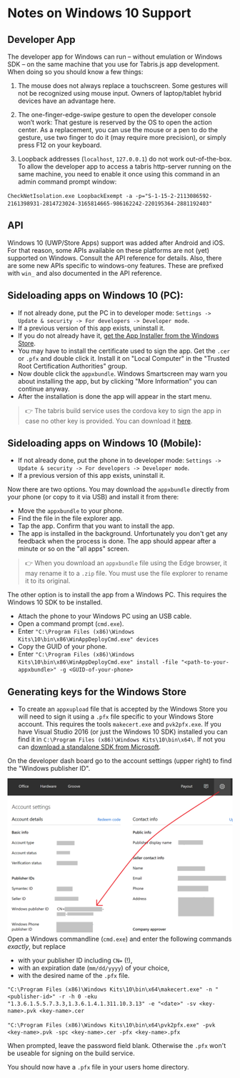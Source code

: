 ---
---
# Notes on Windows 10 Support

## Developer App

The developer app for Windows can run – without emulation or Windows SDK – on the same machine that you use for Tabris.js app development. When doing so you should know a few things:

1. The mouse does not always replace a touchscreen. Some gestures will not be recognized using mouse input. Owners of laptop/tablet hybrid devices have an advantage here.

2. The one-finger-edge-swipe gesture to open the developer console won’t work: That gesture is reserved by the OS to open the action center. As a replacement, you can use the mouse or a pen to do the gesture, use two finger to do it (may require more precision), or simply press F12 on your keyboard.

3. Loopback addresses (`localhost`, `127.0.0.1`) do not work out-of-the-box. To allow the developer app to access a tabris http-server running on the same machine, you need to enable it once using this command in an admin command prompt window:

`CheckNetIsolation.exe LoopbackExempt -a -p="S-1-15-2-2113086592-2161398931-2814723024-3165814665-986162242-220195364-2881192403"`


## API

Windows 10 (UWP/Store Apps) support was added after Android and iOS. For that reason, some APIs available on these platforms are not (yet) supported on Windows. Consult the API reference for details. Also, there are some new APIs specific to windows-ony features. These are prefixed with `win_` and also  documented in the API reference.

## Sideloading apps on Windows 10 (PC):

 - If not already done, put the PC in to developer mode: `Settings -> Update & security -> For developers -> Developer mode`.
 - If a previous version of this app exists, uninstall it.
 - If you do not already have it, [get the App Installer from the Windows Store](https://www.microsoft.com/store/apps/9nblggh4nns1).
 - You may have to install the certificate used to sign the app. Get the `.cer` or `.pfx` and double click it. Install it on "Local Computer" in the "Trusted Root Certification Authorities" group.
 - Now double click the `appxbundle`. Windows Smartscreen may warn you about installing the app, but by clicking "More Information" you can continue anyway.
 - After the installation is done the app will appear in the start menu.

> :point_right: The tabris build service uses the cordova key to sign the app in case no other key is provided. You can download it [here](https://github.com/apache/cordova-windows/raw/4.2.x/template/CordovaApp_TemporaryKey.pfx).


## Sideloading apps on Windows 10 (Mobile):

 - If not already done, put the phone in to developer mode: `Settings -> Update & security -> For developers -> Developer mode`.
 - If a previous version of this app exists, uninstall it.

Now there are two options. You may download the `appxbundle` directly from your phone (or copy to it via USB) and install it from there:
 - Move the `appxbundle` to your phone.
 - Find the file in the file explorer app.
 - Tap the app. Confirm that you want to install the app.
 - The app is installed in the background. Unfortunately you don't get any feedback when the process is done. The app should appear after a minute or so on the "all apps" screen.

 > :point_right: When you download an `appxbundle` file using the Edge browser, it may rename it to a `.zip` file. You must use the file explorer to rename it to its original.

The other option is to install the app from a Windows PC. This requires the Windows 10 SDK to be installed.
 - Attach the phone to your Windows PC using an USB cable.
 - Open a command prompt (`cmd.exe`).
 - Enter `"C:\Program Files (x86)\Windows Kits\10\bin\x86\WinAppDeployCmd.exe" devices`
 - Copy the GUID of your phone.
 - Enter `"C:\Program Files (x86)\Windows Kits\10\bin\x86\WinAppDeployCmd.exe" install -file "<path-to-your-appxbundle>" -g <GUID-of-your-phone>`

## Generating keys for the Windows Store
 - To create an `appxupload` file that is accepted by the Windows Store you will need to sign it using a `.pfx` file specific to your Windows Store account. This requires the tools `makecert.exe` and `pvk2pfx.exe`. If you have Visual Studio 2016 (or just the Windows 10 SDK) installed you can find it in `C:\Program Files (x86)\Windows Kits\10\bin\x64\`. If not you can [download a standalone SDK from Microsoft](https://developer.microsoft.com/en-us/windows/downloads/windows-10-sdk).

 On the developer dash board go to the account settings (upper right) to find the "Windows publisher ID".

<img align="left" src="img/windows-publisher-id.png">

Open a Windows commandline (`cmd.exe`) and enter the following commands *exactly*, but replace

 - <publisher-id> with your publisher ID including `CN=` (!),
 - <date> with an expiration date (`mm/dd/yyyy`) of your choice,
 - <key-name> with the desired name of the `.pfx` file.

```
"C:\Program Files (x86)\Windows Kits\10\bin\x64\makecert.exe" -n "<publisher-id>" -r -h 0 -eku "1.3.6.1.5.5.7.3.3,1.3.6.1.4.1.311.10.3.13" -e "<date>" -sv <key-name>.pvk <key-name>.cer

"C:\Program Files (x86)\Windows Kits\10\bin\x64\pvk2pfx.exe" -pvk <key-name>.pvk -spc <key-name>.cer -pfx <key-name>.pfx
```

When prompted, leave the password field blank. Otherwise the `.pfx` won't be useable for signing on the build service.

You should now have a `.pfx` file in your users home directory.
